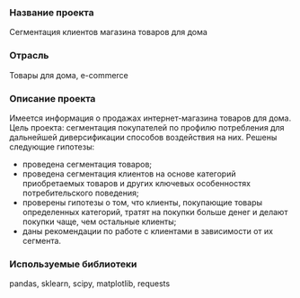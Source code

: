 ### Название проекта
Сегментация клиентов магазина товаров для дома

### Отрасль
Товары для дома, e-commerce

### Описание проекта
Имеется информация о продажах интернет-магазина товаров для дома.
Цель проекта: сегментация покупателей по профилю потребления для дальнейшей диверсификации способов воздействия на них.
Решены следующие гипотезы:
- проведена сегментация товаров;
- проведена сегментация клиентов на основе категорий приобретаемых товаров и других ключевых особенностях потребительского поведения;
- проверены гипотезы о том, что клиенты, покупающие товары определенных категорий, тратят на покупки больше денег и делают покупки чаще, чем остальные клиенты;
- даны рекомендации по работе с клиентами в зависимости от их сегмента.

### Используемые библиотеки
pandas, sklearn, scipy, matplotlib, requests

